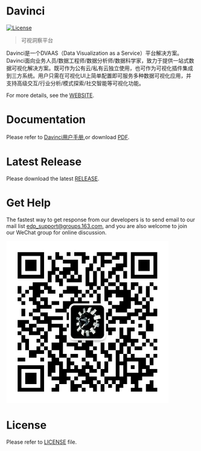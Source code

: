 Davinci
============

[![License](https://img.shields.io/badge/license-Apache%202-4EB1BA.svg)](https://www.apache.org/licenses/LICENSE-2.0.html)

> 可视洞察平台

Davinci是一个DVAAS（Data Visualization as a Service）平台解决方案。Davinci面向业务人员/数据工程师/数据分析师/数据科学家，致力于提供一站式数据可视化解决方案。既可作为公有云/私有云独立使用，也可作为可视化插件集成到三方系统。用户只需在可视化UI上简单配置即可服务多种数据可视化应用，并支持高级交互/行业分析/模式探索/社交智能等可视化功能。

For more details, see the [WEBSITE](https://edp963.github.io/davinci).

Documentation
=============
Please refer to [Davinci用户手册](https://edp-davinci.gitbooks.io/davinci-user-guide-cn/content),or download [PDF](https://www.gitbook.com/download/pdf/book/edp-davinci/davinci-user-guide-cn).

Latest Release
=============
Please download the latest [RELEASE](https://github.com/laincloud/lain/archive/v2.1.1.tar.gz).

Get Help
============
The fastest way to get response from our developers is to send email to our mail list edp_support@groups.163.com,
and you are also welcome to join our WeChat group for online discussion.

![二维码](https://github.com/edp963/edp-resource/raw/master/WeChat.jpg)

License
============
Please refer to [LICENSE](https://github.com/edp963/davinci/blob/master/LICENSE) file.
